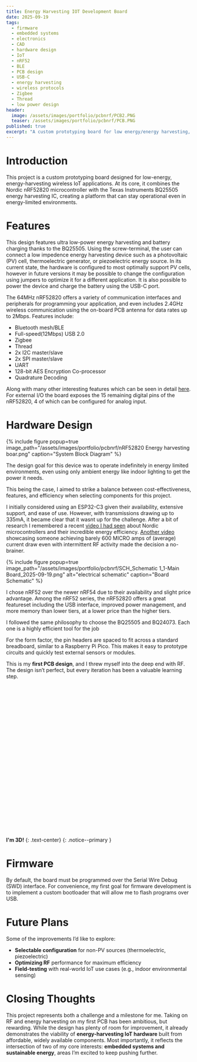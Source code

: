 ```yaml
---
title: Energy Harvesting IOT Development Board
date: 2025-09-19
tags:
  - firmware
  - embedded systems
  - electronics
  - CAD
  - hardware design
  - IoT
  - nRF52
  - BLE
  - PCB design
  - USB-C
  - energy harvesting
  - wireless protocols
  - Zigbee
  - Thread
  - low power design
header:
  image: /assets/images/portfolio/pcbnrf/PCB2.PNG
  teaser: /assets/images/portfolio/pcbnrf/PCB.PNG
published: true
excerpt: "A custom prototyping board for low energy/energy harvesting, wireless/IOT devices based on the nRF52820 microcontroller and BQ25505 IC."
---
```


# Introduction

This project is a custom prototyping board designed for low-energy, energy-harvesting wireless IoT applications. At its core, it combines the Nordic nRF52820 microcontroller with the Texas Instruments BQ25505 energy harvesting IC, creating a platform that can stay operational even in energy-limited environments. 

# Features

This design features ultra low-power energy harvesting and battery charging thanks to the BQ25505. Using the screw-terminal, the user can connect a low impedence energy harvesting device such as a photovoltaic (PV) cell, thermoelectric generator, or piezoelectric energy source. In its current state, the hardware is configured to most optimally support PV cells, however in future versions it may be possible to change the configuration using jumpers to optimize it for a different application. It is also possible to power the device and charge the battery using the USB-C port.

The 64MHz nRF52820 offers a variety of communication interfaces and peripherals for programming your application, and even includes 2.4GHz wireless communication using the on-board PCB antenna for  data rates up to 2Mbps. Features include:

- Bluetooth mesh/BLE
- Full-speed(12Mbps) USB 2.0
- Zigbee
- Thread
- 2x I2C master/slave
- 2x SPI master/slave
- UART
- 128-bit AES Encryption Co-processor
- Quadrature Decoding

Along with many other interesting features which can be seen in detail [here](https://docs.nordicsemi.com/bundle/ps_nrf52820/page/keyfeatures_html5.html). For external I/O the board exposes the 15 remaining digital pins of the nRF52820, 4 of which can be configured for analog input.

# Hardware Design
{% include figure popup=true image_path="/assets/images/portfolio/pcbnrf/nRF52820 Energy harvesting boar.png" caption="System Block Diagram" %}

The design goal for this device was to operate indefinitely in energy limited environments, even using only ambient energy like indoor lighting to get the power it needs. 

This being the case, I aimed to strike a balance between cost-effectiveness, features, and efficiency when selecting components for this project.   

I initially considered using an ESP32-C3 given their availability, extensive support, and ease of use. However, with transmissions drawing up to 335mA, it became clear that it wasnt up for the challenge. After a bit of research I remembered a recent [video I had seen](https://youtu.be/TGbtzlWb-Kc?si=AeI3lu0n20ohvCK3) about Nordic microcontrollers and their incredible energy efficiency. [Another video](https://youtu.be/vrcPGeYinVQ?t=708) showcasing someone achieving barely 600 MICRO amps of (average) current draw even with intermittent RF activity made the decision a no-brainer.

{% include figure popup=true image_path="/assets/images/portfolio/pcbnrf/SCH_Schematic 1_1-Main Board_2025-09-19.png" alt="electrical schematic" caption="Board Schematic" %}

I chose nRF52 over the newer nRF54 due to their availability and slight price advantage. Among the nRF52 series, the nRF52820 offers a great featureset including the USB interface, improved power management, and more memory than lower tiers, at a lower price than the higher tiers.

I followed the same philosophy to choose the BQ25505 and BQ24073. Each one is a highly efficient tool for the job 

For the form factor, the pin headers are spaced to fit across a standard breadboard, similar to a Raspberry Pi Pico. This makes it easy to prototype circuits and quickly test external sensors or modules.

This is my **first PCB design**, and I threw myself into the deep end with RF. The design isn’t perfect, but every iteration has been a valuable learning step.

<figure class="online_3d_viewer"
    style="width: $max-width; height: 400px;"
    model="{{ '/assets/models/nrf.glb' | relative_url }}"
    backgroundcolor="37, 42, 52"
    environmentmap="{{ '/assets/js/o3dv/envmaps/citadella/posx.jpg' | relative_url }},
                    {{ '/assets/js/o3dv/envmaps/citadella/negx.jpg' | relative_url }},
                    {{ '/assets/js/o3dv/envmaps/citadella/posy.jpg' | relative_url }},
                    {{ '/assets/js/o3dv/envmaps/citadella/negx.jpg' | relative_url }},
                    {{ '/assets/js/o3dv/envmaps/citadella/posz.jpg' | relative_url }},
                    {{ '/assets/js/o3dv/envmaps/citadella/negx.jpg' | relative_url }}">
   
</figure>

**I'm 3D!**
{: .text-center}
{: .notice--primary }

# Firmware

By default, the board must be programmed over the Serial Wire Debug (SWD) interface. For convenience, my first goal for firmware development is to implement a custom bootloader that will allow me to flash programs over USB.

# Future Plans

Some of the improvements I’d like to explore:

- **Selectable configuration** for non-PV sources (thermoelectric, piezoelectric)
- **Optimizing RF** performance for maximum efficiency
- **Field-testing** with real-world IoT use cases (e.g., indoor environmental sensing)

# Closing Thoughts

This project represents both a challenge and a milestone for me. Taking on RF and energy harvesting on my first PCB has been ambitious, but rewarding. While the design has plenty of room for improvement, it already demonstrates the viability of **energy-harvesting IoT hardware** built from affordable, widely available components. Most importantly, it reflects the intersection of two of my core interests: **embedded systems and sustainable energy**, areas I’m excited to keep pushing further.



<script src="{{ '/assets/js/o3dv/o3dv.min.js' | relative_url }}"></script>

<script>
  
OV.Init3DViewerElements (); // init all viewers on the page

</script>


